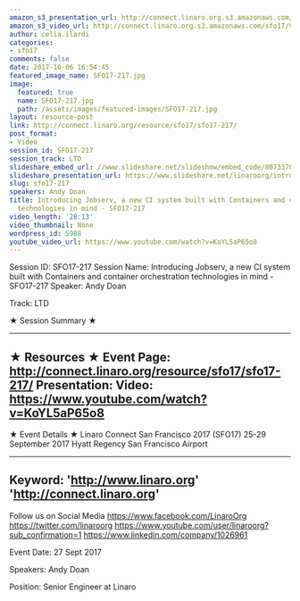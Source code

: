 ```yaml
---
amazon_s3_presentation_url: http://connect.linaro.org.s3.amazonaws.com/sfo17/Presentations/SFO17-217-LTD-jobserv.pdf
amazon_s3_video_url: http://connect.linaro.org.s3.amazonaws.com/sfo17/Videos/SFO17-217%20-%20Introducing%20Jobserv....mp4
author: celia.ilardi
categories:
- sfo17
comments: false
date: 2017-10-06 16:54:45
featured_image_name: SFO17-217.jpg
image:
  featured: true
  name: SFO17-217.jpg
  path: /assets/images/featured-images/SFO17-217.jpg
layout: resource-post
link: http://connect.linaro.org/resource/sfo17/sfo17-217/
post_format:
- Video
session_id: SFO17-217
session_track: LTD
slideshare_embed_url: //www.slideshare.net/slideshow/embed_code/80733700
slideshare_presentation_url: https://www.slideshare.net/linaroorg/introducing-jobserv-a-new-ci-system-built-with-containers-and-container-orchestration-technologies-in-mind-sfo17217
slug: sfo17-217
speakers: Andy Doan
title: Introducing Jobserv, a new CI system built with Containers and container orchestration
  technologies in mind - SFO17-217
video_length: '28:13'
video_thumbnail: None
wordpress_id: 5988
youtube_video_url: https://www.youtube.com/watch?v=KoYL5aP65o8
---
```


Session ID: SFO17-217
Session Name: Introducing Jobserv, a new CI system built with Containers and container orchestration technologies in mind - SFO17-217
Speaker: Andy Doan

Track: LTD

★ Session Summary ★

---------------------------------------------------
★ Resources ★
Event Page: http://connect.linaro.org/resource/sfo17/sfo17-217/
Presentation:
Video: https://www.youtube.com/watch?v=KoYL5aP65o8
---------------------------------------------------

★ Event Details ★
Linaro Connect San Francisco 2017 (SFO17)
25-29 September 2017
Hyatt Regency San Francisco Airport

---------------------------------------------------
Keyword:
'http://www.linaro.org'
'http://connect.linaro.org'
---------------------------------------------------
Follow us on Social Media
https://www.facebook.com/LinaroOrg
https://twitter.com/linaroorg
https://www.youtube.com/user/linaroorg?sub_confirmation=1
https://www.linkedin.com/company/1026961

Event Date: 27 Sept 2017

Speakers: Andy Doan

Position: Senior Engineer at Linaro